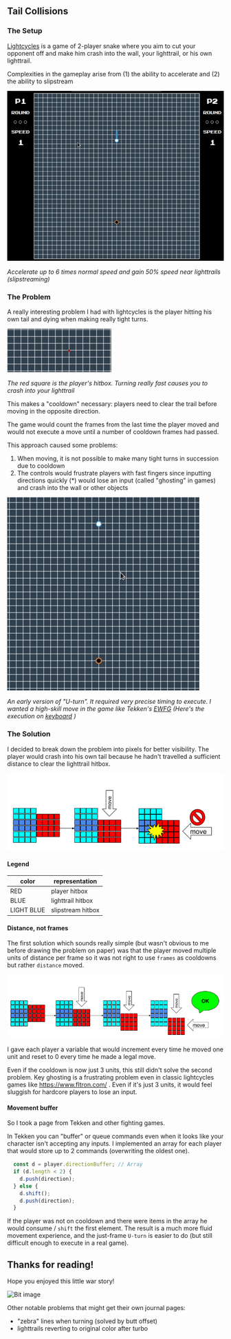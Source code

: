 ## Tail Collisions

### The Setup

[Lightcycles](https://beatobongco.com/lightcycles/) is a game of 2-player snake where you aim to cut your opponent off and make him crash into the wall, your lighttrail, or his own lighttrail.

Complexities in the gameplay arise from (1) the ability to accelerate and (2) the ability to slipstream

![Slipstreaming image](https://github.com/beatobongco/lightcycles/blob/master/devjournal/img/slipstream.gif)

*Accelerate up to 6 times normal speed and gain 50% speed near lighttrails (slipstreaming)*

### The Problem

A really interesting problem I had with lightcycles is the player hitting his own tail and dying when making really tight turns.

![Death by own lighttrail image](https://github.com/beatobongco/lightcycles/blob/master/devjournal/img/death_by_tail.gif)

*The red square is the player's hitbox. Turning really fast causes you to crash into your lighttrail*

This makes a "cooldown" necessary: players need to clear the trail before moving in the opposite direction.

The game would count the frames from the last time the player moved and would not execute a move until a number of cooldown frames had passed. 

This approach caused some problems:

1. When moving, it is not possible to make many tight turns in succession due to cooldown
2. The controls would frustrate players with fast fingers since inputting directions quickly (\*) would lose an input (called "ghosting" in games) and crash into the wall or other objects

![The U-turn move](https://github.com/beatobongco/lightcycles/blob/master/devjournal/img/uturn.gif)

*An early version of "U-turn". It required very precise timing to execute. I wanted a high-skill move in the game like Tekken's [EWFG](https://youtu.be/9gzGtdxQXvc?t=61) \(Here's the execution on [keyboard](https://youtu.be/nEjveNvT4yE?t=21) \)*

### The Solution

I decided to break down the problem into pixels for better visibility. The player would crash into his own tail because he hadn't travelled a sufficient distance to clear the lighttrail hitbox.

![Problem diagram](https://github.com/beatobongco/lightcycles/blob/master/devjournal/img/problem_diagram.png)

#### Legend

color | representation
-- | --
RED | player hitbox
BLUE | lighttrail hitbox
LIGHT BLUE | slipstream hitbox

#### Distance, not frames

The first solution which sounds really simple (but wasn't obvious to me before drawing the problem on paper) was that the player moved multiple units of distance per frame so it was not right to use `frames` as cooldowns but rather `distance` moved. 

![Solution diagram](https://github.com/beatobongco/lightcycles/blob/master/devjournal/img/solution_diagram.png)

I gave each player a variable that would increment every time he moved one unit and reset to 0 every time he made a legal move.

Even if the cooldown is now just 3 units, this still didn't solve the second problem. Key ghosting is a frustrating problem even in classic lightcycles games like https://www.fltron.com/ . Even if it's just 3 units, it would feel sluggish for hardcore players to lose an input.

#### Movement buffer

So I took a page from Tekken and other fighting games. 

In Tekken you can "buffer" or queue commands even when it looks like your character isn't accepting any inputs. I implemented an array for each player that would store up to 2 commands (overwriting the oldest one). 

```js
  const d = player.directionBuffer; // Array
  if (d.length < 2) {
    d.push(direction);
  } else {
    d.shift();
    d.push(direction);
  }
```

If the player was not on cooldown and there were items in the array he would consume / `shift` the first element. The result is a much more fluid movement experience, and the just-frame `U-turn` is easier to do (but still difficult enough to execute in a real game). 

## Thanks for reading!

Hope you enjoyed this little war story!

![Bit image](https://vignette.wikia.nocookie.net/tron/images/1/1a/TRON_Wiki_-_NAVI_Bit1.jpg/revision/latest?cb=20150626055445)

Other notable problems that might get their own journal pages:

* "zebra" lines when turning (solved by butt offset)
* lighttrails reverting to original color after turbo

